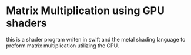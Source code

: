 # Matrix Multiplication using GPU shaders #

this is a shader program writen in swift and the metal shading language to preform matrix multiplication
utilizing the GPU.
